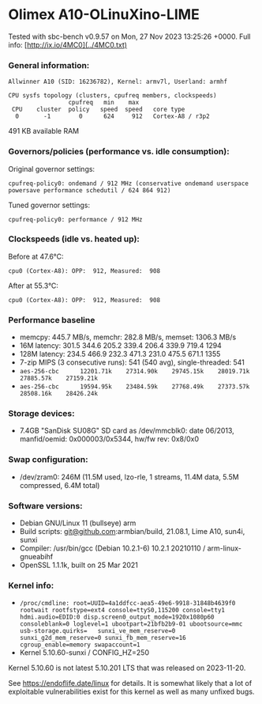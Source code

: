 # Olimex A10-OLinuXino-LIME

Tested with sbc-bench v0.9.57 on Mon, 27 Nov 2023 13:25:26 +0000. Full info: [http://ix.io/4MC0](../4MC0.txt)

### General information:

    Allwinner A10 (SID: 16236782), Kernel: armv7l, Userland: armhf
    
    CPU sysfs topology (clusters, cpufreq members, clockspeeds)
                     cpufreq   min    max
     CPU    cluster  policy   speed  speed   core type
      0       -1        0      624     912   Cortex-A8 / r3p2

491 KB available RAM

### Governors/policies (performance vs. idle consumption):

Original governor settings:

    cpufreq-policy0: ondemand / 912 MHz (conservative ondemand userspace powersave performance schedutil / 624 864 912)

Tuned governor settings:

    cpufreq-policy0: performance / 912 MHz

### Clockspeeds (idle vs. heated up):

Before at 47.6°C:

    cpu0 (Cortex-A8): OPP:  912, Measured:  908 

After at 55.3°C:

    cpu0 (Cortex-A8): OPP:  912, Measured:  908 

### Performance baseline

  * memcpy: 445.7 MB/s, memchr: 282.8 MB/s, memset: 1306.3 MB/s
  * 16M latency: 301.5 344.6 205.2 339.4 206.4 339.9 719.4 1294 
  * 128M latency: 234.5 466.9 232.3 471.3 231.0 475.5 671.1 1355 
  * 7-zip MIPS (3 consecutive runs): 541 (540 avg), single-threaded: 541
  * `aes-256-cbc      12201.71k    27314.90k    29745.15k    28019.71k    27885.57k    27159.21k`
  * `aes-256-cbc      19594.95k    23484.59k    27768.49k    27373.57k    28508.16k    28426.24k`

### Storage devices:

  * 7.4GB "SanDisk SU08G" SD card as /dev/mmcblk0: date 06/2013, manfid/oemid: 0x000003/0x5344, hw/fw rev: 0x8/0x0

### Swap configuration:

  * /dev/zram0: 246M (11.5M used, lzo-rle, 1 streams, 11.4M data, 5.5M compressed, 6.4M total)

### Software versions:

  * Debian GNU/Linux 11 (bullseye) arm
  * Build scripts: git@github.com:armbian/build, 21.08.1, Lime A10, sun4i, sunxi
  * Compiler: /usr/bin/gcc (Debian 10.2.1-6) 10.2.1 20210110 / arm-linux-gnueabihf
  * OpenSSL 1.1.1k, built on 25 Mar 2021          

### Kernel info:

  * `/proc/cmdline: root=UUID=4a1ddfcc-aea5-49e6-9918-31848b4639f0 rootwait rootfstype=ext4 console=ttyS0,115200 console=tty1 hdmi.audio=EDID:0 disp.screen0_output_mode=1920x1080p60 consoleblank=0 loglevel=1 ubootpart=21bfb2b9-01 ubootsource=mmc usb-storage.quirks=   sunxi_ve_mem_reserve=0 sunxi_g2d_mem_reserve=0 sunxi_fb_mem_reserve=16 cgroup_enable=memory swapaccount=1`
  * Kernel 5.10.60-sunxi / CONFIG_HZ=250

Kernel 5.10.60 is not latest 5.10.201 LTS that was released on 2023-11-20.

See https://endoflife.date/linux for details. It is somewhat likely that
a lot of exploitable vulnerabilities exist for this kernel as well as many
unfixed bugs.
